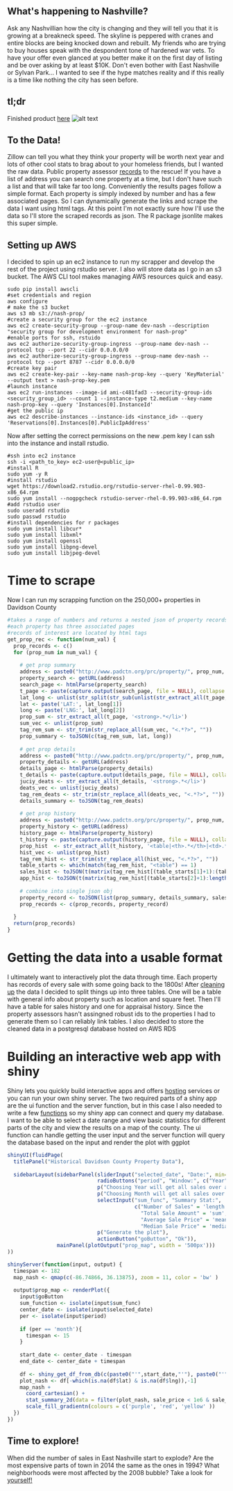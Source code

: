 ## What's happening to Nashville? 

Ask any Nashvillian how the city is changing and they will tell you that it is growing at a breakneck speed. The skyline is peppered with cranes and entire blocks are being knocked down and rebuilt.  My friends who are trying to buy houses speak with the despondent tone of hardened war vets. To have your offer even glanced at you better make it on the first day of listing and be over asking by at least $10K.  Don't even bother with East Nashville or Sylvan Park...  I wanted to see if the hype matches reality and if this really is a time like nothing the city has seen before.  

## tl;dr

Finished product [here](http://ec2-52-87-236-113.compute-1.amazonaws.com:3838/nash_prop)
![alt text](https://github.com/davidcearl/nash-prop/raw/master/example_screenshot.png "example screenshot")

## To the Data!

Zillow can tell you what they think your property will be worth next year and lots of other cool stats to brag about to your homeless friends, but I wanted the raw data.  Public property assessor [records](http://padctn.org/) to the rescue! If you have a list of address you can search one property at a time, but I don't have such a list and that will take far too long.  Conveniently the results pages follow a simple format.  Each property is simply indexed by number and has a few associated pages. So I can dynamically generate the links and scrape the data I want using html tags. At this point I'm not exactly sure how I'll use the data so I'll store the scraped records as json.  The R package jsonlite makes this super simple.

## Setting up AWS

I decided to spin up an ec2 instance to run my scrapper and develop the rest of the project using rstudio server. I also will store data as I go in an s3 bucket. The AWS CLI tool makes managing AWS resources quick and easy.  

```
sudo pip install awscli
#set credentials and region
aws configure
# make the s3 bucket
aws s3 mb s3://nash-prop/ 
#create a security group for the ec2 instance
aws ec2 create-security-group --group-name dev-nash --description "security group for development environment for nash-prop"
#enable ports for ssh, rstuido
aws ec2 authorize-security-group-ingress --group-name dev-nash --protocol tcp --port 22 --cidr 0.0.0.0/0
aws ec2 authorize-security-group-ingress --group-name dev-nash --protocol tcp --port 8787 --cidr 0.0.0.0/0
#create key pair
aws ec2 create-key-pair --key-name nash-prop-key --query 'KeyMaterial' --output text > nash-prop-key.pem
#launch instance
aws ec2 run-instances --image-id ami-c481fad3 --security-group-ids <security_group_id> --count 1 --instance-type t2.medium --key-name nash-prop-key --query 'Instances[0].InstanceId'
#get the public ip
aws ec2 describe-instances --instance-ids <instance_id> --query 'Reservations[0].Instances[0].PublicIpAddress'
```

Now after setting the correct permissions on the new .pem key I can ssh into the instance and install rstudio.

```
#ssh into ec2 instance
ssh -i <path_to_key> ec2-user@<public_ip>
#install R
sudo yum -y R
#install rstudio
wget https://download2.rstudio.org/rstudio-server-rhel-0.99.903-x86_64.rpm
sudo yum install --nogpgcheck rstudio-server-rhel-0.99.903-x86_64.rpm
#add rstudio user
sudo useradd rstudio
sudo passwd rstudio
#install dependencies for r packages 
sudo yum install libcur*
sudo yum install libxml*
sudo yum install openssl
sudo yum install libpng-devel
sudo yum install libjpeg-devel
```

# Time to scrape
Now I can run my scrapping function on the 250,000+ properties in Davidson County
```r
#takes a range of numbers and returns a nested json of property records
#each property has three associated pages
#records of interest are located by html tags 
get_prop_rec <- function(num_val) {
  prop_records <- c()
  for (prop_num in num_val) {
    
    # get prop summary
    address <- paste0("http://www.padctn.org/prc/property/", prop_num, "/card/1")
    property_search <- getURL(address)
    search_page <- htmlParse(property_search)
    t_page <- paste(capture.output(search_page, file = NULL), collapse = "\n")
    lat_long <- unlist(str_split(str_sub(unlist(str_extract_all(t_page, '/lat.*>')), 6, 33), '/lng/'))
    lat <- paste('LAT:', lat_long[1])
    long <- paste('LNG:', lat_long[2])
    prop_sum <- str_extract_all(t_page, '<strong>.*</li>')
    sum_vec <- unlist(prop_sum)
    tag_rem_sum <- str_trim(str_replace_all(sum_vec, "<.*?>", ""))
    prop_summary <- toJSON(c(tag_rem_sum, lat, long))
    
    # get prop details
    address <- paste0("http://www.padctn.org/prc/property/", prop_num, "/card/1/interior")
    property_details <- getURL(address)
    details_page <- htmlParse(property_details)
    t_details <- paste(capture.output(details_page, file = NULL), collapse = "\n")
    juciy_deats <- str_extract_all(t_details, '<strong>.*</li>')
    deats_vec <- unlist(juciy_deats)
    tag_rem_deats <- str_trim(str_replace_all(deats_vec, "<.*?>", ""))
    details_summary <- toJSON(tag_rem_deats)
        
    # get prop history
    address <- paste0("http://www.padctn.org/prc/property/", prop_num, "/card/1/historical")
    property_history <- getURL(address)
    history_page <- htmlParse(property_history)
    t_history <- paste(capture.output(history_page, file = NULL), collapse = "\n")
    prop_hist  <- str_extract_all(t_history, '<table|<th>.*</th>|<td>.*</td>')
    hist_vec <- unlist(prop_hist)
    tag_rem_hist <- str_trim(str_replace_all(hist_vec, "<.*?>", ""))
    table_starts <- which(match(tag_rem_hist, "<table") == 1)
    sales_hist <- toJSON(t(matrix(tag_rem_hist[(table_starts[1]+1):(table_starts[2]-1)], nrow = 4)))
    app_hist <- toJSON(t(matrix(tag_rem_hist[(table_starts[2]+1):length(tag_rem_hist)], nrow = 7)))
    
    # combine into single json obj
    property_record <- toJSON(list(prop_summary, details_summary, sales_hist, app_hist))
    prop_records <- c(prop_records, property_record)
    
  }
  return(prop_records)
}
```

# Getting the data into a usable format

I ultimately want to interactively plot the data through time.  Each property has records of every sale with some going back to the 1800s! After [cleaning up](https://github.com/davidcearl/nash-prop/blob/master/json_to_df.R) the data I decided to split things up into three tables.  One will be a table with general info about property such as location and square feet.  Then I'll have a table for sales history and one for appraisal history. Since the property assessors hasn't assingned robust ids to the properties I had to generate them so I can reliably link tables.  I also decided to store the cleaned data in a postgresql database hosted on AWS RDS

# Building an interactive web app with shiny

Shiny lets you quickly build interactive apps and offers [hosting](http://www.shinyapps.io/) services or you can run your own shiny server.  The two required parts of a shiny app are the ui function and the server function, but in this case I also needed to write a few [functions](https://github.com/davidcearl/nash-prop/blob/master/shiny-app/shiny_sql.R) so my shiny app can connect and query my database.  I want to be able to select a date range and view basic statistics for different parts of the city and view the results on a map of the county. The ui function can handle getting the user input and the server function will query the database based on the input and render the plot with ggplot

```r
shinyUI(fluidPage(
  titlePanel("Historical Davidson County Property Data"),
  
  sidebarLayout(sidebarPanel(sliderInput("selected_date", "Date:", min=as.Date("1990-01-01"), max=as.Date("2015-01-01"), value=as.Date("2005-01-01"), step=1),
                             radioButtons("period", "Window:", c("Year" = "year", "Month" = "month")),
                             p("Choosing Year will get all sales over a year long window with the selected date in the middle."),
                             p("Choosing Month will get all sales over a 31 day window with the selected date in the middle."),
                             selectInput("sum_func", "Summary Stat:",
                                         c("Number of Sales" = 'length',
                                           "Total Sale Amount" = 'sum',
                                           "Average Sale Price" = 'mean',
                                           "Median Sale Price" = 'median')),
                             p("Generate the plot"),
                             actionButton("goButton", "Ok")),
                mainPanel(plotOutput("prop_map", width = '500px')))
))
```

```r
shinyServer(function(input, output) {  
  timespan <- 182
  map_nash <- qmap(c(-86.74866, 36.13875), zoom = 11, color = 'bw' )
 
  output$prop_map <- renderPlot({   
    input$goButton
    sum_function <- isolate(input$sum_func)
    center_date <- isolate(input$selected_date)
    per <- isolate(input$period)
    
    if (per == 'month'){
      timespan <- 15
    }
    
    start_date <- center_date - timespan
    end_date <- center_date + timespan
    
    df <- shiny_get_df_from_db(c(paste0("'",start_date,"'"), paste0("'",end_date,"'")))
    plot_nash <- df[-which(is.na(df$lat) & is.na(df$lng)),-1]    
    map_nash + 
      coord_cartesian() +
      stat_summary_2d(data = filter(plot_nash, sale_price < 1e6 & sale_price > 50000), aes(x = lng, y = lat, z = sale_price), fun = sum_function, binwidth = c(0.01,0.01), alpha = 0.6, geom = 'raster', interpolate = T) +
      scale_fill_gradientn(colours = c('purple', 'red', 'yellow' ))
  })
})
```

## Time to explore!

When did the number of sales in East Nashville start to explode?  Are the most expensive parts of town in 2014 the same as the ones in 1994? What neighborhoods were most affected by the 2008 bubble? Take a look for [yourself!](http://ec2-52-87-236-113.compute-1.amazonaws.com:3838/nash_prop) 
